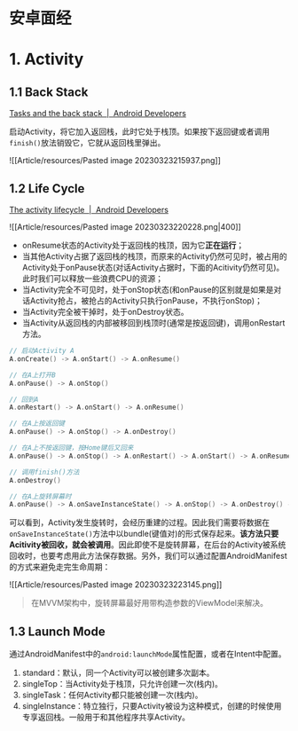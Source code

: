 <h1>安卓面经</h1>

# 1. Activity

## 1.1 Back Stack

[Tasks and the back stack  |  Android Developers](https://developer.android.com/guide/components/activities/tasks-and-back-stack)

启动Activity，将它加入返回栈，此时它处于栈顶。如果按下返回键或者调用`finish()`放法销毁它，它就从返回栈里弹出。

![[Article/resources/Pasted image 20230323215937.png]]

## 1.2 Life Cycle

[The activity lifecycle  |  Android Developers](https://developer.android.com/guide/components/activities/activity-lifecycle)

![[Article/resources/Pasted image 20230323220228.png|400]]

* onResume状态的Activity处于返回栈的栈顶，因为它**正在运行**；
* 当其他Activity占据了返回栈的栈顶，而原来的Activity仍然可见时，被占用的Activity处于onPause状态(对话Activity占据时，下面的Acitivity仍然可见)。此时我们可以释放一些浪费CPU的资源；
* 当Activity完全不可见时，处于onStop状态(和onPause的区别就是如果是对话Activity抢占，被抢占的Activity只执行onPause，不执行onStop)；
* 当Activity完全被干掉时，处于onDestroy状态。
* 当Activity从返回栈的内部被移回到栈顶时(通常是按返回键)，调用onRestart方法。

```kotlin
// 启动Activity A
A.onCreate() -> A.onStart() -> A.onResume()

// 在A上打开B
A.onPause() -> A.onStop()

// 回到A
A.onRestart() -> A.onStart() -> A.onResume()

// 在A上按返回键
A.onPause() -> A.onStop() -> A.onDestroy()

// 在A上不按返回键，按Home键后又回来
A.onPause() -> A.onStop() -> A.onRestart() -> A.onStart() -> A.onResume()

// 调用finish()方法
A.onDestroy()

// 在A上旋转屏幕时
A.onPause() -> A.onSaveInstanceState() -> A.onStop() -> A.onDestroy() -> A.onCreate() -> A.onStart() -> A.onRestoreInstanceState() -> A.onResume()
```

可以看到，Activity发生旋转时，会经历重建的过程。因此我们需要将数据在`onSaveInstanceState()`方法中以bundle(键值对)的形式保存起来。**该方法只要Acitivity被回收，就会被调用**。因此即使不是旋转屏幕，在后台的Activity被系统回收时，也要考虑用此方法保存数据。另外，我们可以通过配置AndroidManifest的方式来避免走完生命周期：

![[Article/resources/Pasted image 20230323223145.png]]

> 在MVVM架构中，旋转屏幕最好用带构造参数的ViewModel来解决。

## 1.3 Launch Mode

通过AndroidManifest中的`android:launchMode`属性配置，或者在Intent中配置。

1. standard：默认，同一个Activity可以被创建多次副本。
2. singleTop：当Activity处于栈顶，只允许创建一次(栈内)。
3. singleTask：任何Activity都只能被创建一次(栈内)。
4. singleInstance：特立独行，只要Activity被设为这种模式，创建的时候使用专享返回栈。一般用于和其他程序共享Activity。